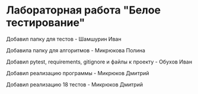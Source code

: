 # Лабораторная работа "Белое тестирование"

Добавил папку для тестов - Шамшурин Иван

Добавила папку для алгоритмов - Микрюкова Полина

Добавил pytest, requirements, gitignore и файлы к проекту - Обухов Иван

Добавил реализацию программы - Микрюков Дмитрий

Добавил реализацию 18 тестов - Микрюков Дмитрий
